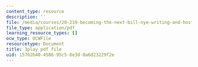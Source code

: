 ```yaml
---
content_type: resource
description: ''
file: /media/courses/20-219-becoming-the-next-bill-nye-writing-and-hosting-the-educational-show-january-iap-2015/15762b40458695c58e3d0a6d23229f2e_VHyCh1mDneE.pdf
file_type: application/pdf
learning_resource_types: []
ocw_type: OCWFile
resourcetype: Document
title: 3play pdf file
uid: 15762b40-4586-95c5-8e3d-0a6d23229f2e
---
```

